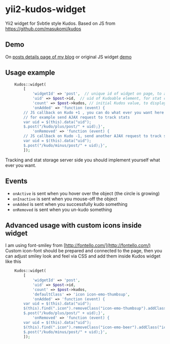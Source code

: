 yii2-kudos-widget
=================

Yii2 widget for Svbtle style Kudos. Based on JS from https://github.com/masukomi/kudos

## Demo
On [posts details page of my blog](http://stdout.in) or original JS widget [demo](http://masukomi.github.com/kudos/)

## Usage example

```php
	Kudos::widget(
		[
			'widgetId' => 'post',  // unique id of widget on page, to allow more than one widget on the page
			'uid' => $post->id,  // uid of Kudoable element, for stat count
			'count' => $post->kudos, // initial Kudos value, to display
			'onAdded' => 'function (event) {
		// JS callback on Kudo +1 , you can do what ever you want here
		// for example send AJAX request to track stats
		var uid = $(this).data("uid");
		$.post("/kudo/plus/post/" + uid);}',
			'onRemoved' => 'function (event) {
		// JS callback on Kudo -1, send another AJAX request to track stats
		var uid = $(this).data("uid");
		$.post("/kudo/minus/post/" + uid);}',
		]);
```

Tracking and stat storage server side you should implement yourself what ever you want.

## Events

* `onActive` is sent when you hover over the object (the circle is growing)
* `onInactive` is sent when you mouse-off the object
* `onAdded` is sent when you successfully kudo something
* `onRemoved` is sent when you un-kudo something

## Advanced usage with custom icons inside widget
I am using font-smiley from [http://fontello.com/](http://fontello.com/)
Custom icon-font should be prepared and connected to the page, then you can adjust smiley look and feel via CSS
and add them inside Kudos widget like this

```php
	Kudos::widget(
		[
			'widgetId' => 'post',
			'uid' => $post->id,
			'count' => $post->kudos,
			'defaultClass' => 'icon icon-emo-thumbsup',
			'onAdded' => 'function (event) {
		var uid = $(this).data("uid");
		$(this).find(".icon").removeClass("icon-emo-thumbsup").addClass("icon-emo-beer");
		$.post("/kudo/plus/post/" + uid);}',
			'onRemoved' => 'function (event) {
		var uid = $(this).data("uid");
		$(this).find(".icon").removeClass("icon-emo-beer").addClass("icon-emo-thumbsup");
		$.post("/kudo/minus/post/" + uid);}',
		]);
```
